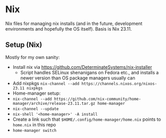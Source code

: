 # Nix
Nix files for managing nix installs (and in the future, development environments and hopefully the OS itself). Basis is Nix 23.11.

## Setup (Nix)
Mostly for my own sanity:
 - Install nix via https://github.com/DeterminateSystems/nix-installer
   - Script handles SELinux shenanigans on Fedora etc., and installs a newer version than OS package managers usually can
 - Add nixpkgs `nix-channel --add https://channels.nixos.org/nixos-23.11 nixpkgs`
 - Home-manager setup:
  - `nix-channel --add https://github.com/nix-community/home-manager/archive/release-23.11.tar.gz home-manager`
  - `nix-channel --update`
  - `nix-shell '<home-manager>' -A install`
- Create a link such that `$HOME/.config/home-manager/home.nix` points to `home.nix` in this repo
- `home-manager switch`
